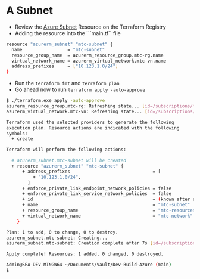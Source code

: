 # A Subnet 

- Review the [Azure Subnet](https://registry.terraform.io/providers/hashicorp/azurerm/latest/docs/resources/subnet) Resource on the Terraform Registry
- Adding the resource into the ```main.tf`` file
```bash
resource "azurerm_subnet" "mtc-subnet" {
  name                 = "mtc-subnet"
  resource_group_name  = azurerm_resource_group.mtc-rg.name
  virtual_network_name = azurerm_virtual_network.mtc-vn.name
  address_prefixes     = ["10.123.1.0/24"]
}
```
- Run the ```terraform fmt``` and ```terraform plan```
- Go ahead now to run ```terraform apply -auto-approve```
```bash
$ ./terraform.exe apply -auto-approve 
azurerm_resource_group.mtc-rg: Refreshing state... [id=/subscriptions/fc85b008-38f6-4afe-9890-b914a964aa24/resourceGroups/mtc-resources]        
azurerm_virtual_network.mtc-vn: Refreshing state... [id=/subscriptions/fc85b008-38f6-4afe-9890-b914a964aa24/resourceGroups/mtc-resources/providers/Microsoft.Network/virtualNetworks/mtc-network]

Terraform used the selected providers to generate the following
execution plan. Resource actions are indicated with the following       
symbols:
  + create

Terraform will perform the following actions:

  # azurerm_subnet.mtc-subnet will be created
  + resource "azurerm_subnet" "mtc-subnet" {
      + address_prefixes                               = [
          + "10.123.1.0/24",
        ]
      + enforce_private_link_endpoint_network_policies = false
      + enforce_private_link_service_network_policies  = false
      + id                                             = (known after apply)
      + name                                           = "mtc-subnet"   
      + resource_group_name                            = "mtc-resources"
      + virtual_network_name                           = "mtc-network"  
    }

Plan: 1 to add, 0 to change, 0 to destroy.
azurerm_subnet.mtc-subnet: Creating...
azurerm_subnet.mtc-subnet: Creation complete after 7s [id=/subscriptions/fc85b008-38f6-4afe-9890-b914a964aa24/resourceGroups/mtc-resources/providers/Microsoft.Network/virtualNetworks/mtc-network/subnets/mtc-subnet]  

Apply complete! Resources: 1 added, 0 changed, 0 destroyed.

Admin@SEA-DEV MINGW64 ~/Documents/Vault/Dev-Build-Azure (main)
$
```
